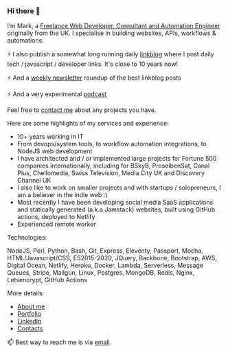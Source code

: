 ### Hi there 👋

I’m Mark, a [Freelance Web Developer, Consultant and Automation Engineer](https://blog.markjgsmith.com/about) originally from the UK. I specialise in building websites, APIs, workflows & automations. 

⚡ I also publish a somewhat long running daily [linkblog](https://links.markjgsmith.com) where I post daily tech / javascript / developer links. It's close to 10 years now!

⚡ And a [weekly newsletter](https://markjgsmith.substack.com) roundup of the best linkblog posts

⚡ And a very experimental [podcast](https://podcasts.markjgsmith.com) 

Feel free to [contact me](mailto:markjgsmith@gmail.com) about any projects you have. 

Here are some highlights of my services and experience:

- 10+ years working in IT
- From devops/system tools, to workflow automation integrations, to NodeJS web development
- I have architected and / or implemented large projects for Fortune 500 companies internationally, including for BSkyB, ProseibenSat, Canal Plus, Chellomedia, Swiss Television, Media City UK and Discovery Channel UK
- I also like to work on smaller projects and with startups / solopreneurs, I am a believer in the indie web :)
- Most recently I have been developing social media SaaS applications and statically generated (a.k.a Jamstack) websites, built using GitHub actions, deployed to Netlify
- Experienced remote worker

Technologies: 

NodeJS, Perl, Python, Bash, Git, Express, Eleventy, Passport, Mocha, HTML/Javascript/CSS, ES2015-2020, JQuery, Backbone, Bootstrap, AWS, Digital Ocean, Netlify, Heroku, Docker, Lambda, Serverless, Message Queues, Stripe, Mailgun, Linux, Postgres, MongoDB, Redis, Nginx, Letsencrypt, GitHub Actions

More details:

- [About me](https://blog.markjgsmith.com/about)
- [Portfolio](https://blog.markjgsmith.com/portfolio)
- [LinkedIn](https://www.linkedin.com/in/markjgsmith)
- [Contacts](https://blog.markjgsmith.com/contacts)

📫 Best way to reach me is via [email](mailto:markjgsmith@gmail.com).

<!--
**mjgs/mjgs** is a ✨ _special_ ✨ repository because its `README.md` (this file) appears on your GitHub profile.

Here are some ideas to get you started:

- 🔭 I’m currently working on ...
- 🌱 I’m currently learning ...
- 👯 I’m looking to collaborate on ...
- 🤔 I’m looking for help with ...
- 💬 Ask me about ...
- 📫 How to reach me: ...
- 😄 Pronouns: ...
- ⚡ Fun fact: ...
-->

